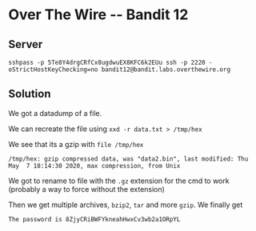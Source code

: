 # Over The Wire -- Bandit 12

## Server
```
sshpass -p 5Te8Y4drgCRfCx8ugdwuEX8KFC6k2EUu ssh -p 2220 -oStrictHostKeyChecking=no bandit12@bandit.labs.overthewire.org 
```

## Solution

We got a datadump of a file.

We can recreate the file using `xxd -r data.txt > /tmp/hex`

We see that its a gzip with `file /tmp/hex`
```
/tmp/hex: gzip compressed data, was "data2.bin", last modified: Thu May  7 18:14:30 2020, max compression, from Unix
```

We got to rename to file with the `.gz` extension for the cmd to work (probably a way to force without the extension)

Then we get multiple archives, `bzip2`, `tar` and more `gzip`.
We finally get
```
The password is 8ZjyCRiBWFYkneahHwxCv3wb2a1ORpYL
```
